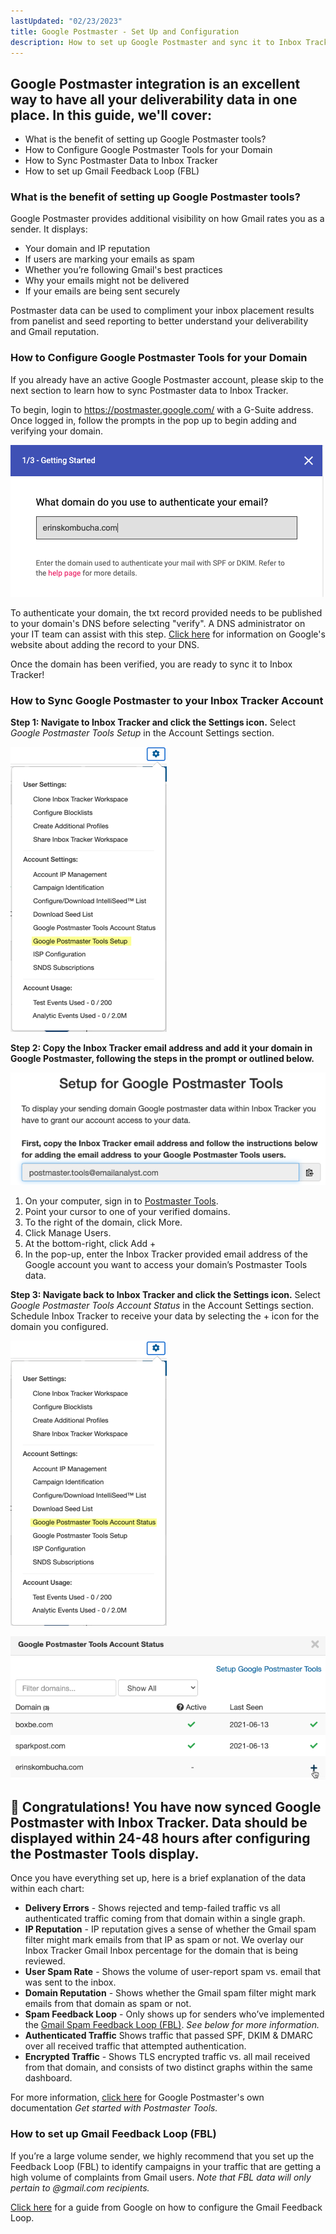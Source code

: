 ```yaml
---
lastUpdated: "02/23/2023"
title: Google Postmaster - Set Up and Configuration
description: How to set up Google Postmaster and sync it to Inbox Tracker
---
```


## Google Postmaster integration is an excellent way to have all your deliverability data in one place. In this guide, we'll cover:

* What is the benefit of setting up Google Postmaster tools?
* How to Configure Google Postmaster Tools for your Domain
* How to Sync Postmaster Data to Inbox Tracker
* How to set up Gmail Feedback Loop (FBL)

### What is the benefit of setting up Google Postmaster tools?

 Google Postmaster provides additional visibility on how Gmail rates you as a sender. It displays:

* Your domain and IP reputation
* If users are marking your emails as spam
* Whether you’re following Gmail's best practices
* Why your emails might not be delivered
* If your emails are being sent securely

 Postmaster data can be used to compliment your inbox placement results from panelist and seed reporting to better understand your deliverability and Gmail reputation.

### How to Configure Google Postmaster Tools for your Domain

 If you already have an active Google Postmaster account, please skip to the next section to learn how to sync Postmaster data to Inbox Tracker.

 To begin, login to <https://postmaster.google.com/> with a G-Suite address. Once logged in, follow the prompts in the pop up to begin adding and verifying your domain.

![](media/google_postmaster_set_up_and_configuration/image_0.png)

 To authenticate your domain, the txt record provided needs to be published to your domain's DNS before selecting "verify". A DNS administrator on your IT team can assist with this step. [Click here](https://support.google.com/a/answer/183895?hl=en#zippy=%2Cstep-add-the-verification-record-to-your-domain-host) for information on Google's website about adding the record to your DNS.

 Once the domain has been verified, you are ready to sync it to Inbox Tracker!

### How to Sync Google Postmaster to your Inbox Tracker Account

**Step 1: Navigate to Inbox Tracker and click the Settings icon.** Select *Google Postmaster Tools Setup* in the Account Settings section.

![](media/google_postmaster_set_up_and_configuration/image_1.png)

**Step 2: Copy the Inbox Tracker email address and add it your domain in Google Postmaster, following the steps in the prompt or outlined below.** 

![](media/google_postmaster_set_up_and_configuration/image_2.png)

1. On your computer, sign in to [Postmaster Tools](https://postmaster.google.com/?pli=1).
2. Point your cursor to one of your verified domains.
3. To the right of the domain, click More.
4. Click Manage Users.
5. At the bottom-right, click Add +
6. In the pop-up, enter the Inbox Tracker provided email address of the Google account you want to access your domain’s Postmaster Tools data.

**Step 3: Navigate back to Inbox Tracker and click the Settings icon.** Select *Google Postmaster Tools Account Status* in the Account Settings section. Schedule Inbox Tracker to receive your data by selecting the + icon for the domain you configured.

![](media/google_postmaster_set_up_and_configuration/image_3.png)

![](media/google_postmaster_set_up_and_configuration/image_4.png)

## 🎉 Congratulations! You have now synced Google Postmaster with Inbox Tracker. Data should be displayed within 24-48 hours after configuring the Postmaster Tools display.

 Once you have everything set up, here is a brief explanation of the data within each chart:

* **Delivery Errors** - Shows rejected and temp-failed traffic vs all authenticated traffic coming from that domain within a single graph.
* **IP Reputation** - IP reputation gives a sense of whether the Gmail spam filter might mark emails from that IP as spam or not. We overlay our Inbox Tracker Gmail Inbox percentage for the domain that is being reviewed.
* **User Spam Rate** - Shows the volume of user-report spam vs. email that was sent to the inbox.
* **Domain Reputation** - Shows whether the Gmail spam filter might mark emails from that domain as spam or not.
* **Spam Feedback Loop** - Only shows up for senders who’ve implemented the [Gmail Spam Feedback Loop (FBL)](https://support.google.com/mail/answer/6254652). *See below for more information.*
* **Authenticated Traffic** Shows traffic that passed SPF, DKIM & DMARC over all received traffic that attempted authentication.
* **Encrypted Traffic** - Shows TLS encrypted traffic vs. all mail received from that domain, and consists of two distinct graphs within the same dashboard.



 For more information, [click here](https://support.google.com/mail/answer/6227174?hl=en) for Google Postmaster's own documentation *Get started with Postmaster Tools.* 

### How to set up Gmail Feedback Loop (FBL)

 If you’re a large volume sender, we highly recommend that you set up the Feedback Loop (FBL) to identify campaigns in your traffic that are getting a high volume of complaints from Gmail users. *Note that FBL data will only pertain to @gmail.com recipients.* 

[Click here](https://support.google.com/mail/answer/6254652?hl=en) for a guide from Google on how to configure the Gmail Feedback Loop.
